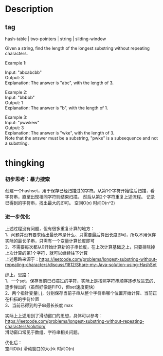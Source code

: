 # Description

## tag
hash-table | two-pointers | string | sliding-window



Given a string, find the length of the longest substring without repeating characters.

Example 1:

Input: "abcabcbb"  
Output: 3   
Explanation: The answer is "abc", with the length of 3.
   
Example 2:  
Input: "bbbbb"    
Output: 1  
Explanation: The answer is "b", with the length of 1.
    
Example 3:  
Input: "pwwkew"  
Output: 3  
Explanation: The answer is "wke", with the length of 3.   
             Note that the answer must be a substring, "pwke" is a subsequence and not a substring.  
             
            
# thingking

### 初步思考：暴力搜索

创建一个hashset，用于保存已经扫描过的字符。从第1个字符开始往后扫描，看字符串，直至出现相同字符则结束扫描。
然后从第2个字符重复上述流程。
记录已得到的字符串，找出最大的即可。
空间O(n)
时间O(n^2)

### 进一步优化
上述过程没有问题，但有很多重复计算的地方：  
1、问题并没有要求给出最长串是什么、只需要最后算出长度即可，所以不用保存实际的最长子串，只需有一个变量计算长度即可  
2、不需要每次都从0开始计算新的子串长度，在上次计算基础之上，只要排除掉上次计算的第1个字符，就可以继续往下计算  
上述思路来源于：https://leetcode.com/problems/longest-substring-without-repeating-characters/discuss/1812/Share-my-Java-solution-using-HashSet  

综上，思路：   
1、一个set，保存当前已扫描过的字符，实际上是按照字符串顺序逐步放进去的、逐步弹出的（虽然好像是FIFO，但set速度更快）  
2、两个指针变量i, j，分别保存当前子串从整个字符串哪个位置开始计算、当前正在扫描的字符位置  
3、当前已得到的子串最长长度  max

实际上上述用到了滑动窗口的思想，具体可以参考：https://leetcode.com/problems/longest-substring-without-repeating-characters/solution/  
滑动窗口常见于数组、字符串相关问题。     

优化后：  
空间O(k)   滑动窗口的大小k
时间O(n)
